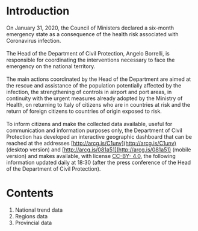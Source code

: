 # Introduction
On January 31, 2020, the Council of Ministers declared a six-month emergency state as a consequence of the health risk associated with Coronavirus infection.
<br><br>
The Head of the Department of Civil Protection, Angelo Borrelli, is responsible for coordinating the interventions necessary to face the emergency on the national territory.
<br><br>
The main actions coordinated by the Head of the Department are aimed at the rescue and assistance of the population potentially affected by the infection, the strengthening of controls in airport and port areas, in continuity with the urgent measures already adopted by the Ministry of Health, on returning to Italy of citizens who are in countries at risk and the return of foreign citizens to countries of origin exposed to risk.
<br><br>
To inform citizens and make the collected data available, useful for communication and information purposes only, the Department of Civil Protection has developed an interactive geographic dashboard that can be reached at the addresses [http://arcg.is/C1unv](http://arcg.is/C1unv) (desktop version) and [http://arcg.is/081a51](http://arcg.is/081a51) (mobile version) and makes available, with license [CC-BY- 4.0](https://github.com/pcm-dpc/COVID-19/blob/master/LICENSE), the following information updated daily at 18:30 (after the press conference of the Head of the Department of Civil Protection).

# Contents
1. National trend data
2. Regions data
3. Provincial data
